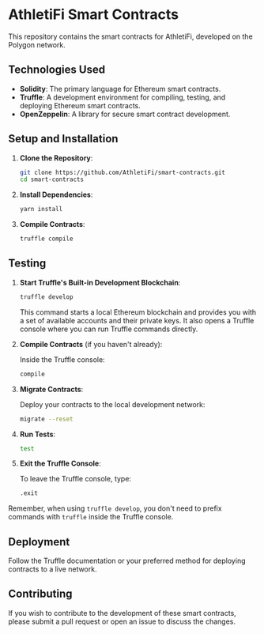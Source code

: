 # AthletiFi Smart Contracts

This repository contains the smart contracts for AthletiFi, developed on the Polygon network.

## Technologies Used

- **Solidity**: The primary language for Ethereum smart contracts.
- **Truffle**: A development environment for compiling, testing, and deploying Ethereum smart contracts.
- **OpenZeppelin**: A library for secure smart contract development.

## Setup and Installation

1. **Clone the Repository**:

   ```bash
   git clone https://github.com/AthletiFi/smart-contracts.git
   cd smart-contracts
   ```

2. **Install Dependencies**:

   ```bash
   yarn install
   ```

3. **Compile Contracts**:

   ```bash
   truffle compile
   ```

## Testing

1. **Start Truffle's Built-in Development Blockchain**:

   ```bash
   truffle develop
   ```

   This command starts a local Ethereum blockchain and provides you with a set of available accounts and their private keys. It also opens a Truffle console where you can run Truffle commands directly.

2. **Compile Contracts** (if you haven't already):

   Inside the Truffle console:

   ```bash
   compile
   ```

3. **Migrate Contracts**:

   Deploy your contracts to the local development network:

   ```bash
   migrate --reset
   ```

4. **Run Tests**:

   ```bash
   test
   ```

5. **Exit the Truffle Console**:

   To leave the Truffle console, type:

   ```bash
   .exit
   ```

Remember, when using `truffle develop`, you don't need to prefix commands with `truffle` inside the Truffle console.

## Deployment

Follow the Truffle documentation or your preferred method for deploying contracts to a live network.

## Contributing

If you wish to contribute to the development of these smart contracts, please submit a pull request or open an issue to discuss the changes.
